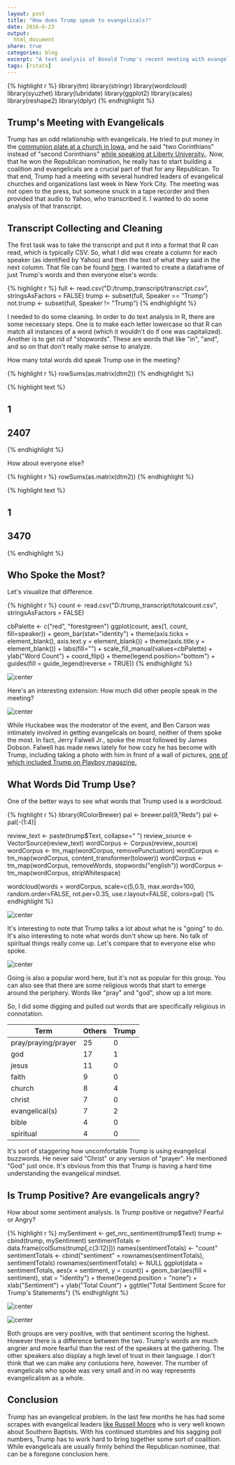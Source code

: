 ```yaml
---
layout: post
title: "How does Trump speak to evangelicals?"
date: 2016-6-23
output:
  html_document
share: true
categories: blog
excerpt: "A text analysis of Donald Trump's recent meeting with evangelical leaders."
tags: [rstats]
---
```




{% highlight r %}
library(tm)
library(stringr)
library(wordcloud)
library(syuzhet)
library(lubridate)
library(ggplot2)
library(scales)
library(reshape2)
library(dplyr)
{% endhighlight %}

## Trump's Meeting with Evangelicals

Trump has an odd relationship with evangelicals. He tried to put money in the [communion plate at a church in Iowa.](https://www.washingtonpost.com/g00//news/acts-of-faith/wp/2016/02/01/donald-trump-accidentally-put-money-in-the-communion-plate-at-a-church-in-iowa/) and he said "two Corinthians" instead of "second Corinthians" [while speaking at Liberty University.](http://www.npr.org/2016/01/18/463528847/citing-two-corinthians-trump-struggles-to-make-the-sale-to-evangelicals). Now, that he won the Republican nomination, he really has to start building a coalition and evangelicals are a crucial part of that for any Republican. To that end, Trump had a meeting with several hundred leaders of evangelical churches and organizations last week in New York City. The meeting was not open to the press, but someone snuck in a tape recorder and then provided that audio to Yahoo, who transcribed it. I wanted to do some analysis of that transcript. 

## Transcript Collecting and Cleaning

The first task was to take the transcript and put it into a format that R can read, which is typically CSV. So, what I did was create a column for each speaker (as identified by Yahoo) and then the text of what they said in the next column. That file can be found [here](https://github.com/ryanburge/trump_transcript/blob/master/transcript.csv). I wanted to create a dataframe of just Trump's words and then everyone else's words: 


{% highlight r %}
full <- read.csv("D:/trump_transcript/transcript.csv", stringsAsFactors = FALSE)
trump <- subset(full, Speaker == "Trump")
not.trump <- subset(full, Speaker != "Trump")
{% endhighlight %}

I needed to do some cleaning. In order to do text analysis in R, there are some necessary steps. One is to make each letter lowercase so that R can match all instances of a word (which it wouldn't do if one was capitalized). Another is to get rid of "stopwords". These are words that like "in", "and", and so on that don't really make sense to analyze. 


How many total words did speak Trump use in the meeting? 

{% highlight r %}
rowSums(as.matrix(dtm2))
{% endhighlight %}



{% highlight text %}
##    1 
## 2407
{% endhighlight %}

How about everyone else? 





{% highlight r %}
rowSums(as.matrix(dtm2))
{% endhighlight %}



{% highlight text %}
##    1 
## 3470
{% endhighlight %}

## Who Spoke the Most? 

Let's visualize that difference. 


{% highlight r %}
count <- read.csv("D:/trump_transcript/totalcount.csv", stringsAsFactors = FALSE)

cbPalette <- c("red", "forestgreen")
ggplot(count, aes(1, count, fill=speaker)) + geom_bar(stat="identity") + theme(axis.ticks = element_blank(), axis.text.y = element_blank()) + theme(axis.title.y = element_blank()) + labs(fill="") + scale_fill_manual(values=cbPalette) + ylab("Word Count") + coord_flip() + theme(legend.position="bottom") +  guides(fill = guide_legend(reverse = TRUE))
{% endhighlight %}

![center](/figs/trump_transcript/unnamed-chunk-7-1.png)

Here's an interesting extension: How much did other people speak in the meeting? 

![center](/figs/trump_transcript/unnamed-chunk-8-1.png)

While Huckabee was the moderator of the event, and Ben Carson was intimately involved in getting evangelicals on board, neither of them spoke the most. In fact, Jerry Falwell Jr., spoke the most followed by James Dobson. Falwell has made news lately for how cozy he has become with Trump, including taking a photo with him in front of a wall of pictures, [one of which included Trump on Playboy magazine.](http://www.kansascity.com/news/politics-government/article85250202.html)



## What Words Did Trump Use? 

One of the better ways to see what words that Trump used is a wordcloud. 


{% highlight r %}
library(RColorBrewer)
pal <- brewer.pal(9,"Reds")
pal <- pal[-(1:4)]

review_text <- paste(trump$Text, collapse=" ")
review_source <- VectorSource(review_text)
wordCorpus <- Corpus(review_source)
wordCorpus <- tm_map(wordCorpus, removePunctuation)
wordCorpus <- tm_map(wordCorpus, content_transformer(tolower))
wordCorpus <- tm_map(wordCorpus, removeWords, stopwords("english"))
wordCorpus <- tm_map(wordCorpus, stripWhitespace)

wordcloud(words = wordCorpus, scale=c(5,0.1), max.words=100, random.order=FALSE,
          rot.per=0.35, use.r.layout=FALSE, colors=pal)
{% endhighlight %}

![center](/figs/trump_transcript/unnamed-chunk-9-1.png)

It's interesting to note that Trump talks a lot about what he is "going" to do. It's also interesting to note what words don't show up here. No talk of spiritual things really come up. Let's compare that to everyone else who spoke. 

![center](/figs/trump_transcript/unnamed-chunk-10-1.png)

Going is also a popular word here, but it's not as popular for this group. You can also see that there are some religious words that start to emerge around the periphery. Words like "pray" and "god", show up a lot more. 

So, I did some digging and pulled out words that are specifically religious in connotation. 

| Term                | Others | Trump |  
|---------------------|--------|-------|
| pray/praying/prayer | 25     | 0     | 
| god                 | 17     | 1     |
| jesus               | 11     | 0     | 
| faith               | 9      | 0     |  
| church              | 8      | 4     | 
| christ              | 7      | 0     |   
| evangelical(s)      | 7      | 2     |  
| bible               | 4      | 0     |  
| spiritual           | 4      | 0     |   

It's sort of staggering how uncomfortable Trump is using evangelical buzzwords. He never said "Christ" or any version of "prayer". He mentioned "God" just once. It's obvious from this that Trump is having a hard time understanding the evangelical mindset. 

## Is Trump Positive? Are evangelicals angry? 

How about some sentiment analysis. Is Trump positive or negative? Fearful or Angry?


{% highlight r %}
mySentiment <- get_nrc_sentiment(trump$Text)
trump <- cbind(trump, mySentiment)
sentimentTotals <- data.frame(colSums(trump[,c(3:12)]))
names(sentimentTotals) <- "count"
sentimentTotals <- cbind("sentiment" = rownames(sentimentTotals), sentimentTotals)
rownames(sentimentTotals) <- NULL
ggplot(data = sentimentTotals, aes(x = sentiment, y = count)) +
  geom_bar(aes(fill = sentiment), stat = "identity") +
  theme(legend.position = "none") +
  xlab("Sentiment") + ylab("Total Count") + ggtitle("Total Sentiment Score for Trump's Statements")
{% endhighlight %}

![center](/figs/trump_transcript/unnamed-chunk-11-1.png)

![center](/figs/trump_transcript/unnamed-chunk-12-1.png)

Both groups are very positive, with that sentiment scoring the highest. However there is a difference between the two. Trump's words are much angrier and more fearful than the rest of the speakers at the gathering. The other speakers also display a high level of trust in their language. I don't think that we can make any conlusions here, however. The number of evangelicals who spoke was very small and in no way represents evangelicalism as a whole. 

## Conclusion

Trump has an evangelical problem. In the last few months he has had some scrapes with evangelical leaders [like Russell Moore](http://time.com/4323009/donald-trump-southern-baptist-russell-moore-evangelicals-christianity/) who is very well known about Southern Baptists. With his continued stumbles and his sagging poll numbers, Trump has to work hard to bring together some sort of coalition. While evangelicals are usually firmly behind the Republican nominee, that can be a foregone conclusion here. 

